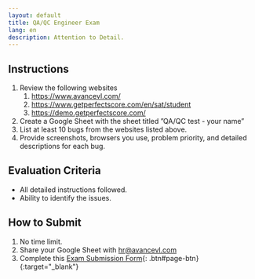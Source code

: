 ```yaml
---
layout: default
title: QA/QC Engineer Exam
lang: en
description: Attention to Detail.
---
```




## Instructions

1. Review the following websites
    1. https://www.avancevl.com/
    1. https://www.getperfectscore.com/en/sat/student
    1. https://demo.getperfectscore.com/
1. Create a Google Sheet with the sheet titled ”QA/QC test - your name”
1. List at least 10 bugs from the websites listed above.
1. Provide screenshots, browsers you use, problem priority, and detailed descriptions for each bug.

## Evaluation Criteria

* All detailed instructions followed.
* Ability to identify the issues.

## How to Submit
1. No time limit.
1. Share your Google Sheet with [hr@avancevl.com](mailto:hr@avancevl.com)
1. Complete this [Exam Submission Form](https://forms.gle/LW9UAo2YWpUrgFLq6){: .btn#page-btn}{:target="_blank"}